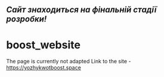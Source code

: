 ## _Сайт знаходиться на фінальній стадії розробки!_
# boost_website
The page is currently not adapted
Link to the site - https://yozhykwotboost.space
